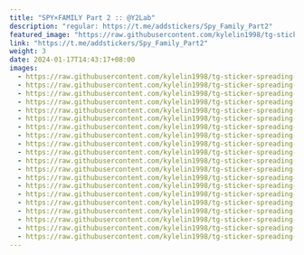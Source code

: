 ```yaml
---
title: "SPY×FAMILY Part 2 :: @Y2Lab"
description: "regular: https://t.me/addstickers/Spy_Family_Part2"
featured_image: "https://raw.githubusercontent.com/kylelin1998/tg-sticker-spreading-worldwide-images/main/img/7f2d9a07-02b9-4ff9-a9da-5c14a91e7277.jpg"
link: "https://t.me/addstickers/Spy_Family_Part2"
weight: 3
date: 2024-01-17T14:43:17+08:00
images:
  - https://raw.githubusercontent.com/kylelin1998/tg-sticker-spreading-worldwide-images/main/img/7f2d9a07-02b9-4ff9-a9da-5c14a91e7277.jpg
  - https://raw.githubusercontent.com/kylelin1998/tg-sticker-spreading-worldwide-images/main/img/1ef69ca9-9b15-41fe-beb1-df975c850f2e.jpg
  - https://raw.githubusercontent.com/kylelin1998/tg-sticker-spreading-worldwide-images/main/img/07bdcfa2-18b3-4242-b030-e430267bcfd1.jpg
  - https://raw.githubusercontent.com/kylelin1998/tg-sticker-spreading-worldwide-images/main/img/dcd22e17-cadd-42d9-bbbf-0ce174c1a694.jpg
  - https://raw.githubusercontent.com/kylelin1998/tg-sticker-spreading-worldwide-images/main/img/704549c4-988a-433b-b2f6-335800d4d1ab.jpg
  - https://raw.githubusercontent.com/kylelin1998/tg-sticker-spreading-worldwide-images/main/img/60c778eb-ba94-4d5a-8918-e63f1d9596ab.jpg
  - https://raw.githubusercontent.com/kylelin1998/tg-sticker-spreading-worldwide-images/main/img/b7ee05f0-d427-4cf1-90a6-200828f7e94a.jpg
  - https://raw.githubusercontent.com/kylelin1998/tg-sticker-spreading-worldwide-images/main/img/d4860b3b-89e6-4261-9ff9-000c9330bd2e.jpg
  - https://raw.githubusercontent.com/kylelin1998/tg-sticker-spreading-worldwide-images/main/img/2ab8aad4-8db1-4019-929d-f5ee1ea0fa20.jpg
  - https://raw.githubusercontent.com/kylelin1998/tg-sticker-spreading-worldwide-images/main/img/ac65403a-341d-422c-a830-76ccd2d5f89d.jpg
  - https://raw.githubusercontent.com/kylelin1998/tg-sticker-spreading-worldwide-images/main/img/5520072f-1f13-45fc-bbf8-405793f5b84e.jpg
  - https://raw.githubusercontent.com/kylelin1998/tg-sticker-spreading-worldwide-images/main/img/d1a1052a-cccc-4b21-ac3c-2796510c04b1.jpg
  - https://raw.githubusercontent.com/kylelin1998/tg-sticker-spreading-worldwide-images/main/img/0240f9a2-4dc4-49d4-a22d-3c08b6dd5529.jpg
  - https://raw.githubusercontent.com/kylelin1998/tg-sticker-spreading-worldwide-images/main/img/e5957e1e-86c1-44c4-93f3-a99f6cd83804.jpg
  - https://raw.githubusercontent.com/kylelin1998/tg-sticker-spreading-worldwide-images/main/img/ae7c3fd5-083d-45da-9c26-2d7e4e1f8931.jpg
  - https://raw.githubusercontent.com/kylelin1998/tg-sticker-spreading-worldwide-images/main/img/174f3a1f-373b-485d-84fd-05efc51fee07.jpg
  - https://raw.githubusercontent.com/kylelin1998/tg-sticker-spreading-worldwide-images/main/img/60f9de98-7a8d-4e1a-b62b-32bf378f7d64.jpg
  - https://raw.githubusercontent.com/kylelin1998/tg-sticker-spreading-worldwide-images/main/img/5c179ffa-2e68-4caa-b90b-8c4dd90a6a01.jpg
  - https://raw.githubusercontent.com/kylelin1998/tg-sticker-spreading-worldwide-images/main/img/425b713d-2a0b-4908-8891-8f904729156e.jpg
  - https://raw.githubusercontent.com/kylelin1998/tg-sticker-spreading-worldwide-images/main/img/8f9bd5f8-9504-4568-bb0c-ae8ba0a658cb.jpg
---
```

